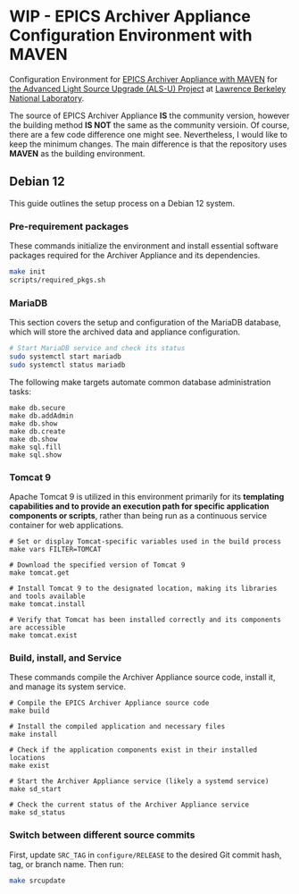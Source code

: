 # WIP - EPICS Archiver Appliance Configuration Environment with MAVEN

Configuration Environment for [EPICS Archiver Appliance with MAVEN](https://github.com/jeonghanlee/epicsarchiverap-maven) for [the Advanced Light Source Upgrade (ALS-U) Project](https://als.lbl.gov/als-u/overview/) at [Lawrence Berkeley National Laboratory](https://lbl.gov).

The source of EPICS Archiver Appliance **IS** the community version, however the building method **IS NOT** the same as the community versioin. Of course, there are a few code difference one might see. Nevertheless, I would like to keep the minimum changes. The main difference is that the repository uses **MAVEN** as the building environment.

## Debian 12

This guide outlines the setup process on a Debian 12 system.

### Pre-requirement packages

These commands initialize the environment and install essential software packages required for the Archiver Appliance and its dependencies.

```bash
make init
scripts/required_pkgs.sh
```

### MariaDB

This section covers the setup and configuration of the MariaDB database, which will store the archived data and appliance configuration.

```bash
# Start MariaDB service and check its status
sudo systemctl start mariadb
sudo systemctl status mariadb
```

The following make targets automate common database administration tasks:
```
make db.secure
make db.addAdmin
make db.show
make db.create
make db.show
make sql.fill
make sql.show
```

### Tomcat 9

Apache Tomcat 9 is utilized in this environment primarily for its **templating capabilities and to provide an execution path for specific application components or scripts**, rather than being run as a continuous service container for web applications.

```
# Set or display Tomcat-specific variables used in the build process
make vars FILTER=TOMCAT

# Download the specified version of Tomcat 9
make tomcat.get

# Install Tomcat 9 to the designated location, making its libraries and tools available
make tomcat.install

# Verify that Tomcat has been installed correctly and its components are accessible
make tomcat.exist
```


### Build, install, and Service

These commands compile the Archiver Appliance source code, install it, and manage its system service.

```
# Compile the EPICS Archiver Appliance source code
make build

# Install the compiled application and necessary files
make install

# Check if the application components exist in their installed locations
make exist

# Start the Archiver Appliance service (likely a systemd service)
make sd_start

# Check the current status of the Archiver Appliance service
make sd_status
```

### Switch between different source commits

First, update `SRC_TAG` in `configure/RELEASE` to the desired Git commit hash, tag, or branch name. Then run:

```bash
make srcupdate
```

